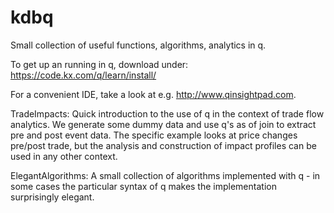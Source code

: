 # kdbq

Small collection of useful functions, algorithms, analytics in q.



To get up an running in q, download under: https://code.kx.com/q/learn/install/

For a convenient IDE, take a look at e.g. http://www.qinsightpad.com.


TradeImpacts: 
Quick introduction to the use of q in the context of trade flow analytics. We generate some dummy data and use q's as of
join to extract pre and post event data. The specific example looks at price changes pre/post trade, but the analysis and
construction of impact profiles can be used in any other context.  


ElegantAlgorithms:
A small collection of algorithms implemented with q - in some cases the particular syntax of q makes the implementation
surprisingly elegant.

